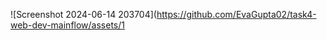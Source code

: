 ![Screenshot 2024-06-14 203704](https://github.com/EvaGupta02/task4-web-dev-mainflow/assets/1

    
